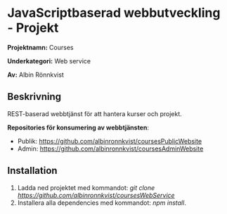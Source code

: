 # JavaScriptbaserad webbutveckling - Projekt
__Projektnamn:__ Courses

__Underkategori:__ Web service

__Av:__ Albin Rönnkvist
## Beskrivning
REST-baserad webbtjänst för att hantera kurser och projekt. 

__Repositories för konsumering av webbtjänsten__:
* Publik: https://github.com/albinronnkvist/coursesPublicWebsite
* Admin: https://github.com/albinronnkvist/coursesAdminWebsite
## Installation
1. Ladda ned projektet med kommandot: _git clone https://github.com/albinronnkvist/coursesWebService_
2. Installera alla dependencies med kommandot: _npm install_.
